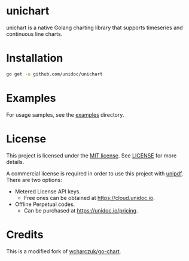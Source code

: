 unichart
========

unichart is a native Golang charting library that supports timeseries
and continuous line charts.

# Installation

```bash
go get -u github.com/unidoc/unichart
```

# Examples

For usage samples, see the [examples](examples) directory.

# License

This project is licensed under the [MIT license](https://opensource.org/licenses/MIT).
See [LICENSE](LICENSE) for more details.

A commercial license is required in order to use this project with [unipdf](https://github.com/unidoc/unipdf).
There are two options:

- Metered License API keys.
  - Free ones can be obtained at https://cloud.unidoc.io.
- Offline Perpetual codes.
  - Can be purchased at https://unidoc.io/pricing.

# Credits

This is a modified fork of [wcharczuk/go-chart](https://github.com/wcharczuk/go-chart).
